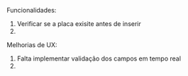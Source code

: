 Funcionalidades:
1. Verificar se a placa exisite antes de inserir
2. 





Melhorias de UX:
1. Falta implementar validação dos campos em tempo real
2. 

